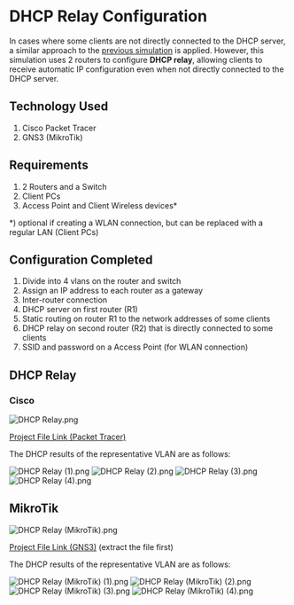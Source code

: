 # DHCP Relay Configuration
In cases where some clients are not directly connected to the DHCP server, a similar approach to the [previous simulation](https://github.com/eightball270/Basic-VLAN-and-DHCP-Server?tab=readme-ov-file#basic-vlan-and-dhcp-server) is applied. However, this simulation uses 2 routers to configure **DHCP relay**, allowing clients to receive automatic IP configuration even when not directly connected to the DHCP server.

## Technology Used
1. Cisco Packet Tracer
2. GNS3 (MikroTik)

## Requirements
1. 2 Routers and a Switch
2. Client PCs
3. Access Point and Client Wireless devices*

*) optional if creating a WLAN connection, but can be replaced with a regular LAN (Client PCs)

## Configuration Completed
1. Divide into 4 vlans on the router and switch
2. Assign an IP address to each router as a gateway
3. Inter-router connection
4. DHCP server on first router (R1)
5. Static routing on router R1 to the network addresses of some clients
6. DHCP relay on second router (R2) that is directly connected to some clients
7. SSID and password on a Access Point (for WLAN connection)

## DHCP Relay
### Cisco

![DHCP Relay.png](https://github.com/eightball270/DHCP-Relay-Configuration/blob/main/Cisco/DHCP%20Relay.png)

[Project File Link (Packet Tracer)](https://github.com/eightball270/DHCP-Relay-Configuration/blob/main/Cisco/DHCP%20Relay.pkt)

The DHCP results of the representative VLAN are as follows:

![DHCP Relay (1).png](https://github.com/eightball270/DHCP-Relay-Configuration/blob/main/Cisco/DHCP%20Relay%20(1).png) ![DHCP Relay (2).png](https://github.com/eightball270/DHCP-Relay-Configuration/blob/main/Cisco/DHCP%20Relay%20(2).png) ![DHCP Relay (3).png](https://github.com/eightball270/DHCP-Relay-Configuration/blob/main/Cisco/DHCP%20Relay%20(3).png) ![DHCP Relay (4).png](https://github.com/eightball270/DHCP-Relay-Configuration/blob/main/Cisco/DHCP%20Relay%20(4).png)

## MikroTik

![DHCP Relay (MikroTik).png](https://github.com/eightball270/DHCP-Relay-Configuration/blob/main/MikroTik/DHCP%20Relay%20(MikroTik).png)

[Project File Link (GNS3)](https://github.com/eightball270/DHCP-Relay-Configuration/blob/main/MikroTik/DHCP%20Relay.gns3project.7z) (extract the file first)

The DHCP results of the representative VLAN are as follows:

![DHCP Relay (MikroTik) (1).png](https://github.com/eightball270/DHCP-Relay-Configuration/blob/main/MikroTik/DHCP%20Relay%20(MikroTik)%20(1).png) ![DHCP Relay (MikroTik) (2).png](https://github.com/eightball270/DHCP-Relay-Configuration/blob/main/MikroTik/DHCP%20Relay%20(MikroTik)%20(2).png) ![DHCP Relay (MikroTik) (3).png](https://github.com/eightball270/DHCP-Relay-Configuration/blob/main/MikroTik/DHCP%20Relay%20(MikroTik)%20(3).png) ![DHCP Relay (MikroTik) (4).png](https://github.com/eightball270/DHCP-Relay-Configuration/blob/main/MikroTik/DHCP%20Relay%20(MikroTik)%20(4).png)
